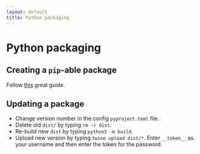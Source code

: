 ```yaml
---
layout: default
title: Python packaging 
---
```


# Python packaging 

## Creating a `pip`-able package 

Follow [this](https://packaging.python.org/en/latest/tutorials/packaging-projects/) great guide. 

## Updating a package 

- Change version number in the config `pyproject.toml` file. 
- Delete old `dist/` by typing `rm -r dist`. 
- Re-build new `dist` by typing `python3 -m build`. 
- Upload new version by typing `twine upload dist/*`. Enter `__token__` as your username and then enter the token for the password. 
